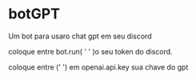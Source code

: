 # botGPT
Um bot para usaro chat gpt em seu discord

coloque entre bot.run( '  ' )o seu token do discord.

coloque entre ('   ') em openai.api.key sua chave do gpt
